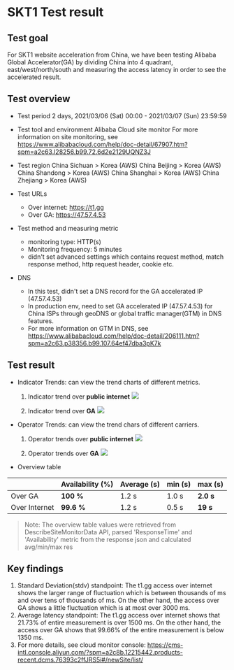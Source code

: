 # SKT1 Test result
## Test goal
For SKT1 website acceleration from China, we have been testing Alibaba Global Accelerator(GA) by dividing China into 4 quadrant, east/west/north/south and measuring the access latency in order to see the accelerated result.

## Test overview

 * Test period
2 days, 2021/03/06 (Sat) 00:00 - 2021/03/07 (Sun) 23:59:59
 
 * Test tool and environment
Alibaba Cloud site monitor
For more information on site monitoring, see https://www.alibabacloud.com/help/doc-detail/67907.htm?spm=a2c63.l28256.b99.72.6d2e2129UQNZ3J

 * Test region
China Sichuan > Korea (AWS)
China Beijing > Korea (AWS)
China Shandong > Korea (AWS)
China Shanghai > Korea (AWS)
China Zhejiang > Korea (AWS)

 * Test URLs
	 * Over internet: https://t1.gg
	 * Over GA: https://47.57.4.53

* Test method and measuring metric
	* monitoring type: HTTP(s)
	* Monitoring frequency: 5 minutes
	* didn't set advanced settings which contains request method, match response method, http request header, cookie etc.

* DNS
	* In this test, didn't set a DNS record for the GA accelerated IP (47.57.4.53)
	* In production env, need to set GA accelerated IP (47.57.4.53) for China ISPs through geoDNS or global traffic manager(GTM) in DNS features.
	* For more information on GTM in DNS, see
https://www.alibabacloud.com/help/doc-detail/206111.htm?spm=a2c63.p38356.b99.107.64ef47dba3pK7k

## Test result
* Indicator Trends: can view the trend charts of different metrics.
	1. Indicator trend over **public internet**
![](https://github.com/rnlduaeo/alibaba/blob/master/indicator_trend_internet.png?raw=true)

	2. Indicator trend over **GA**
![](https://github.com/rnlduaeo/alibaba/blob/master/indicator_trend_ga.png?raw=true)

* Operator Trends: can view the trend chars of different carriers.
	1. Operator trends over **public internet**
![](https://github.com/rnlduaeo/alibaba/blob/master/operator_trend_internet.png?raw=true)

	2. Operator trends over **GA**
![](https://github.com/rnlduaeo/alibaba/blob/master/operator_trend_ga.png?raw=true)

* Overview table

|    | Availability (%) | Average (s)     | min (s) | max (s) |
|-----------|---------|---------|---------| ----
|Over GA|   **100 %** | 1.2 s | 1.0 s | **2.0 s**
|Over Internet |**99.6 %**| 1.2 s | 0.5 s | **19 s**

> Note: The overview table values were retrieved from DescribeSiteMonitorData API, parsed 'ResponseTime' and 'Availability' metric from the response json and calculated avg/min/max res






## Key findings
1. Standard Deviation(stdv) standpoint: 
The t1.gg access over internet shows the larger range of fluctuation which is between thousands of ms and over tens of thousands of ms. On the other hand, the access over GA shows a little fluctuation which is at most over 3000 ms. 
2. Average latency standpoint:
The t1.gg access over internet shows that 21.73% of entire measurement is over 1500 ms. On the other hand, the access over GA shows that 99.66% of the entire measurement is below 1350 ms.
3. For more details, see cloud monitor console:
https://cms-intl.console.aliyun.com/?spm=a2c8b.12215442.products-recent.dcms.76393c2ffJRS5i#/newSite/list/

<!--stackedit_data:
eyJoaXN0b3J5IjpbLTgzMzY4MjM3NywxMjI0MzIwMjE5LC00MT
MxMTY2MjcsODgxMjgyMDY1LDY1NjEwMjY0MSwtMTYzMTg4NTMy
MywtMTM1MTg1ODg2LC0xOTM1ODUwNzc2LC03NDM2Mzk3ODUsNz
U4MTM1MjQ0LDE0Nzc2MjAyNzEsLTE3OTg3NzMxNTFdfQ==
-->